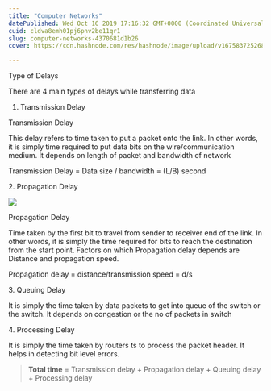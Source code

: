```yaml
---
title: "Computer Networks"
datePublished: Wed Oct 16 2019 17:16:32 GMT+0000 (Coordinated Universal Time)
cuid: cldva8emh01pj6pnv2be11qr1
slug: computer-networks-4370681d1b26
cover: https://cdn.hashnode.com/res/hashnode/image/upload/v1675837252686/3d648c9b-53aa-42d2-b5a2-24ce1af9edb2.png

---
```


Type of Delays

There are 4 main types of delays while transferring data

1.  Transmission Delay

Transmission Delay

This delay refers to time taken to put a packet onto the link. In other words, it is simply time required to put data bits on the wire/communication medium. It depends on length of packet and bandwidth of network

Transmission Delay = Data size / bandwidth = (L/B) second

2\. Propagation Delay

![](https://cdn.hashnode.com/res/hashnode/image/upload/v1675837250409/effe3f13-0945-4421-8d67-f43496fb89fe.png)

Propagation Delay

Time taken by the first bit to travel from sender to receiver end of the link. In other words, it is simply the time required for bits to reach the destination from the start point. Factors on which Propagation delay depends are Distance and propagation speed.

Propagation delay = distance/transmission speed = d/s

3\. Queuing Delay

It is simply the time taken by data packets to get into queue of the switch or the switch. It depends on congestion or the no of packets in switch

4\. Processing Delay

It is simply the time taken by routers ts to process the packet header. It helps in detecting bit level errors.

> **Total time** \= Transmission delay + Propagation delay + Queuing delay + Processing delay